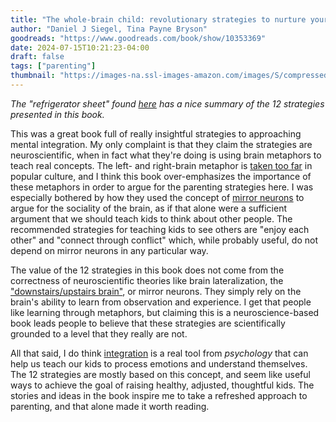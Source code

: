 ```yaml
---
title: "The whole-brain child: revolutionary strategies to nurture your child's developing mind"
author: "Daniel J Siegel, Tina Payne Bryson"
goodreads: "https://www.goodreads.com/book/show/10353369"
date: 2024-07-15T10:21:23-04:00
draft: false
tags: ["parenting"]
thumbnail: "https://images-na.ssl-images-amazon.com/images/S/compressed.photo.goodreads.com/books/1320559286i/10353369.jpg"
---
```


*The "refrigerator sheet" found [here](https://drdansiegel.com/whole-brain-child-handouts/) has a nice summary of the 12 strategies presented in this book.*

This was a great book full of really insightful strategies to approaching mental integration. My only complaint is that they claim the strategies are neuroscientific, when in fact what they're doing is using brain metaphors to teach real concepts. The left- and right-brain metaphor is [taken too far](https://en.wikipedia.org/wiki/Lateralization_of_brain_function#Society_and_culture) in popular culture, and I think this book over-emphasizes the importance of these metaphors in order to argue for the parenting strategies here. I was especially bothered by how they used the concept of [mirror neurons](https://en.wikipedia.org/wiki/Mirror_neuron) to argue for the sociality of the brain, as if that alone were a sufficient argument that we should teach kids to think about other people. The recommended strategies for teaching kids to see others are "enjoy each other" and "connect through conflict" which, while probably useful, do not depend on mirror neurons in any particular way.

The value of the 12 strategies in this book does not come from the correctness of neuroscientific theories like brain lateralization, the ["downstairs/upstairs brain"](https://en.wikipedia.org/wiki/Triune_brain), or mirror neurons. They simply rely on the brain's ability to learn from observation and experience. I get that people like learning through metaphors, but claiming this is a neuroscience-based book leads people to believe that these strategies are scientifically grounded to a level that they really are not.

All that said, I do think [integration](https://www.psychologytoday.com/us/blog/pain-loss-and-suffering/202012/the-process-integration) is a real tool from *psychology* that can help us teach our kids to process emotions and understand themselves. The 12 strategies are mostly based on this concept, and seem like useful ways to achieve the goal of raising healthy, adjusted, thoughtful kids. The stories and ideas in the book inspire me to take a refreshed approach to parenting, and that alone made it worth reading.
